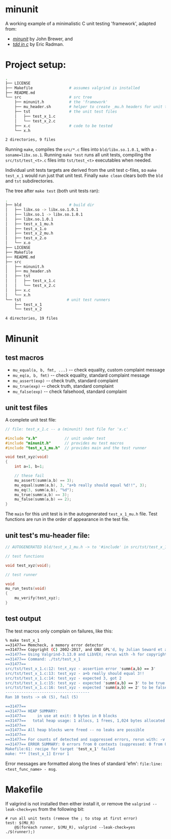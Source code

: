 # minunit

A working example of a minimalistic C unit testing 'framework', adapted from:
- [*minunit*](http://www.jera.com/techinfo/jtns/jtn003.html) by John Brewer, and
- [*tdd in c*](http://eradman.com/posts/tdd-in-c.html) by Eric Radman.

# Project setup:

```bash
.
├── LICENSE
├── Makefile                # assumes valgrind is installed
├── README.md
└── src                     # src tree
    ├── minunit.h           # the 'framework'
    ├── mu_header.sh        # helper to create _mu.h headers for unit tests
    ├── tst                 # the unit test files
    │   ├── test_x_1.c
    │   └── test_x_2.c
    ├── x.c                 # code to be tested
    └── x.h

2 directories, 9 files
```

Running `make`, compiles the `src/*.c` files into `bld/libx.so.1.0.1`, with a
`-soname=libx.so.1`.  Running `make test` runs all unit tests, compiling the
`src/tst/test_<t>.c` files into `tst/test_<t>` executables when needed.

Individual unit tests targets are derived from the unit test c-files, so `make
test_x_1` would run just that unit test. Finally `make clean` clears both the
`bld` and `tst` subdirectories.

The tree after `make test` (both unit tests ran):

```bash
.
├── bld                     # build dir
│   ├── libx.so -> libx.so.1.0.1
│   ├── libx.so.1 -> libx.so.1.0.1
│   ├── libx.so.1.0.1
│   ├── test_x_1_mu.h
│   ├── test_x_1.o
│   ├── test_x_2_mu.h
│   ├── test_x_2.o
│   └── x.o
├── LICENSE
├── Makefile
├── README.md
├── src
│   ├── minunit.h
│   ├── mu_header.sh
│   ├── tst
│   │   ├── test_x_1.c
│   │   └── test_x_2.c
│   ├── x.c
│   └── x.h
└── tst                    # unit test runners
    ├── test_x_1
    └── test_x_2

4 directories, 19 files
```

# Minunit

## test macros

- `mu_equal(a, b, fmt, ...)`  -- check equality, custom complaint message
- `mu_eq(a, b, fmt)` -- check equality, standard complaint message
- `mu_assert(exp)` -- check truth, standard complaint
- `mu_true(exp)` -- check truth, standard complaint
- `mu_false(exp)` -- check falsehood, standard complaint

## unit test files

A complete unit test file:

```c
// file: test_x_1.c -- a (minunit) test file for 'x.c'

#include "x.h"            // unit under test
#include "minunit.h"      // provides mu test macros
#include "test_x_1_mu.h"  // provides main and the test runner

void test_xyz(void)
{
    int a=1, b=1;

    // these fail
    mu_assert(summ(a,b) == 3);
    mu_equal(summ(a,b), 3, "a+b really should equal %d!!", 3);
    mu_eq(3, summ(a,b), "%d");
    mu_true(summ(a,b) == 3);
    mu_false(summ(a,b) == 2);
}
```

The `main` for this unit test is in the autogenerated `test_x_1_mu.h` file.
Test functions are run in the order of appearance in the test file.

## unit test's mu-header file:

```c
// AUTOGENERATED bld/test_x_1_mu.h -> to '#include' in src/tst/test_x_1.c

// test functions

void test_xyz(void);

// test runner

void
mu_run_tests(void)
{
    mu_verify(test_xyz);
}
```

## test output

The test macros only complain on failures, like this:

```bash
% make test_x_1
==31477== Memcheck, a memory error detector
==31477== Copyright (C) 2002-2017, and GNU GPL'd, by Julian Seward et al.
==31477== Using Valgrind-3.13.0 and LibVEX; rerun with -h for copyright info
==31477== Command: ./tst/test_x_1
==31477== 
src/tst/test_x_1.c:12: test_xyz - assertion error 'summ(a,b) == 3'
src/tst/test_x_1.c:13: test_xyz - a+b really should equal 3!!
src/tst/test_x_1.c:14: test_xyz - expected 3, got 2
src/tst/test_x_1.c:15: test_xyz - expected 'summ(a,b) == 3' to be true
src/tst/test_x_1.c:16: test_xyz - expected 'summ(a,b) == 2' to be false
-------------------------------------
Ran 10 tests -> ok (5), fail (5)

==31477== 
==31477== HEAP SUMMARY:
==31477==     in use at exit: 0 bytes in 0 blocks
==31477==   total heap usage: 1 allocs, 1 frees, 1,024 bytes allocated
==31477== 
==31477== All heap blocks were freed -- no leaks are possible
==31477== 
==31477== For counts of detected and suppressed errors, rerun with: -v
==31477== ERROR SUMMARY: 0 errors from 0 contexts (suppressed: 0 from 0)
Makefile:61: recipe for target 'test_x_1' failed
make: *** [test_x_1] Error 1
```

Error messages are formatted along the lines of standard 'efm': `file:line:
<test_func_name> - msg`.

# Makefile

If valgrind is not installed then either install it, or remove the `valgrind
--leak-check=yes` from the following bit:

```Make
# run all unit tests (remove the ; to stop at first error)
test: $(MU_R)
	@$(foreach runner, $(MU_R), valgrind --leak-check=yes ./$(runner);)
```
